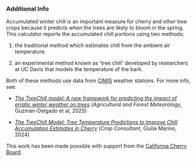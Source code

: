 ### Additional Info

Accumulated winter chill is an important measure for cherry and other tree crops because it predicts when the trees are likely to bloom in the spring. This calculator reports the accumulated chill portions using two methods:

1. the traditional method which estimates chill from the ambient air temperature

2. an experimental method known as 'tree chill' developed by researchers at UC Davis that models the temperature of the bark.  

Both of these methods use data from [CIMIS](https://cimis.water.ca.gov/) weather stations. For more info, see:

- [*The TreeChill model: A new framework for predicting the impact of erratic winter weather on trees*](https://doi.org/10.1016/j.agrformet.2025.110647) (*Agricultural and Forest Meteorology*, Guzmán-Delgado et al, 2025)

- [*The TreeChill Model: Tree Temperature Predictions to Improve Chill Accumulation Estimates in Cherry*](https://progressivecrop.com/2024/06/08/the-treechill-model-tree-temperature-predictions-to-improve-chill-accumulation-estimates-in-cherry/) (*Crop Consultant*, Giulia Marino, 2024)

This work has been made possible with support from the [California Cherry Board](https://calcherry.com/).